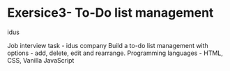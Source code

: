 # Exersice3- To-Do list management
 idus

Job interview task - idus company
Build a to-do list management with options - add, delete, edit and rearrange.
Programming languages - HTML, CSS, Vanilla JavaScript
